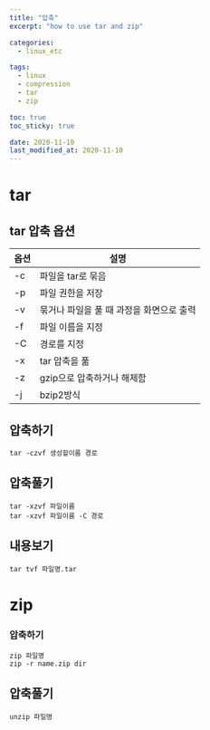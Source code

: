 ```yaml
---
title: "압축"
excerpt: "how to use tar and zip"

categories:
  - linux_etc

tags:
  - linux
  - compression
  - tar
  - zip

toc: true
toc_sticky: true

date: 2020-11-10
last_modified_at: 2020-11-10
---
```

# tar

## tar 압축 옵션

| 옵션      | 설명                                    |
| -------- | ----------------------------------------|
| -c       | 파일을 tar로 묶음                        |
| -p       | 파일 권한을 저장                         |
| -v       | 묶거나 파일을 풀 때 과정을 화면으로 출력    |
| -f       | 파일 이름을 지정                         |
| -C       | 경로를 지정                              |
| -x       | tar 압축을 풂                            |
| -z       | gzip으로 압축하거나 해제함               |
| -j       | bzip2방식                              |


## 압축하기
```
tar -czvf 생성할이름 경로
```

## 압축풀기
```
tar -xzvf 파일이름
tar -xzvf 파일이름 -C 경로
```

## 내용보기
```
tar tvf 파일명.tar
```


# zip
### 압축하기
```
zip 파일명
zip -r name.zip dir
```

## 압축풀기
```
unzip 파일명
```
